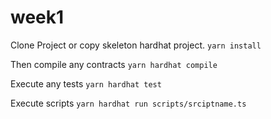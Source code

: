 # week1
Clone Project or copy skeleton hardhat project.
`yarn install`

Then compile any contracts
`yarn hardhat compile`

Execute any tests
`yarn hardhat test`

Execute scripts
`yarn hardhat run scripts/srciptname.ts`
